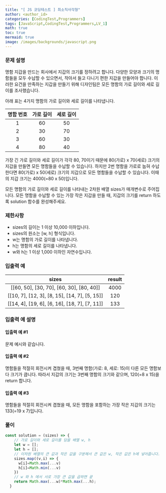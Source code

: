 ```yaml
---
title: "[ JS 코딩테스트 ] 최소직사각형"
author: <author_id>
categories: [CodingTest,Programmers]
tags: [JavaScript,CodingTest,Programmers,LV_1]
math: true
toc: true
mermaid: true
image: /images/backgrounds/javascript.png
---
```


### 문제 설명

명함 지갑을 만드는 회사에서 지갑의 크기를 정하려고 합니다. 다양한 모양과 크기의 명함들을 모두 수납할 수 있으면서, 작아서 들고 다니기 편한 지갑을 만들어야 합니다. 이러한 요건을 만족하는 지갑을 만들기 위해 디자인팀은 모든 명함의 가로 길이와 세로 길이를 조사했습니다.

아래 표는 4가지 명함의 가로 길이와 세로 길이를 나타냅니다.

|명함 번호|가로 길이|세로 길이|
|:--:|:--:|:--:|
|1|60|50|
|2|30|70|
|3|60|30|
|4|80|40|

가장 긴 가로 길이와 세로 길이가 각각 80, 70이기 때문에 80(가로) x 70(세로) 크기의 지갑을 만들면 모든 명함들을 수납할 수 있습니다. 하지만 2번 명함을 가로로 눕혀 수납한다면 80(가로) x 50(세로) 크기의 지갑으로 모든 명함들을 수납할 수 있습니다. 이때의 지갑 크기는 4000(=80 x 50)입니다.

모든 명함의 가로 길이와 세로 길이를 나타내는 2차원 배열 sizes가 매개변수로 주어집니다. 모든 명함을 수납할 수 있는 가장 작은 지갑을 만들 때, 지갑의 크기를 return 하도록 solution 함수를 완성해주세요.

### 제한사항
+ sizes의 길이는 1 이상 10,000 이하입니다.
+ sizes의 원소는 [w, h] 형식입니다.
+ w는 명함의 가로 길이를 나타냅니다.
+ h는 명함의 세로 길이를 나타냅니다.
+ w와 h는 1 이상 1,000 이하인 자연수입니다.

### 입출력 예

|sizes|result|
|:--:|:--:|
|[[60, 50], [30, 70], [60, 30], [80, 40]]|4000|
|[[10, 7], [12, 3], [8, 15], [14, 7], [5, 15]]|120|
|[[14, 4], [19, 6], [6, 16], [18, 7], [7, 11]]|133|

### 입출력 예 설명
#### 입출력 예 #1
문제 예시와 같습니다.

#### 입출력 예 #2
명함들을 적절히 회전시켜 겹쳤을 때, 3번째 명함(가로: 8, 세로: 15)이 다른 모든 명함보다 크기가 큽니다. 따라서 지갑의 크기는 3번째 명함의 크기와 같으며, 120(=8 x 15)을 return 합니다.

#### 입출력 예 #3
명함들을 적절히 회전시켜 겹쳤을 때, 모든 명함을 포함하는 가장 작은 지갑의 크기는 133(=19 x 7)입니다.

### 풀이

``` javascript
const solution = (sizes) => {
    // 가로 길이와 세로 길이를 담을 배열 w, h
    let w = [];
    let h = [];
    // 이차원 배열의 큰 값과 작은 값을 구분해서 큰 값은 w, 작은 값은 h에 넣어줍니다.
    sizes.map((v,i) => {
      w[i]=Math.max(...v)
      h[i]=Math.min(...v)
    })
    // w 와 h 에서 서로 가장 큰 값을 곱하면 끝
    return Math.max(...w)*Math.max(...h);
  }
```
